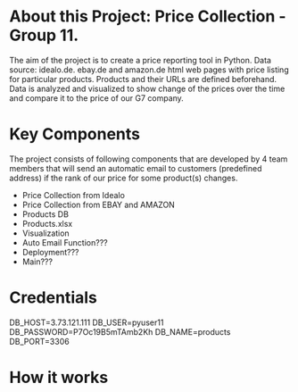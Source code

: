 # About this Project: Price Collection - Group 11. 
The aim of the project is to create a price reporting tool in Python.
Data source: idealo.de. ebay.de and amazon.de html web pages with price listing for particular products. Products and their URLs are defined beforehand.
Data is analyzed and visualized to show change of the prices over the time and compare it to the price of our G7 company.

# Key Components
The project consists of following components that are developed by 4 team members that will send an automatic email to customers (predefined address) if the rank of our price for some product(s) changes.
- Price Collection from Idealo
- Price Collection from EBAY and AMAZON
- Products DB
- Products.xlsx
- Visualization
- Auto Email Function???
- Deployment???
- Main???

# Credentials

DB_HOST=3.73.121.111
DB_USER=pyuser11
DB_PASSWORD=P7Oc19B5mTAmb2Kh
DB_NAME=products
DB_PORT=3306

# How it works
